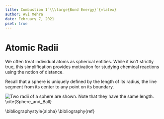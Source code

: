 ```yaml
---
title: Combustion 1`\\\large{Bond Energy}`{=latex}
author: Avi Mehra
date: February 7, 2021
pset: true
---
```


# Atomic Radii

We often treat individual atoms as spherical entities.
While it isn't strictly true, this simplification provides motivation for studying chemical reactions using the notion of distance.

Recall that a sphere is uniquely defined by the length of its radius, the line segment from its center to any point on its boundary.

![Two radii of a sphere are shown.
Note that they have the same length.
\cite{Sphere_and_Ball}](images/Sphere_and_Ball.png)

\bibliographystyle{alpha}
\bibliography{ref}
